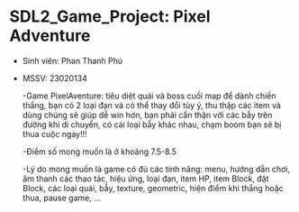 # SDL2_Game_Project: Pixel Adventure
+ Sinh viên: Phan Thanh Phú
+ MSSV: 23020134
  
    -Game PixelAventure: tiêu diệt quái và boss cuối map để dành chiến thắng, bạn có 2 loại đạn và có thể thay đổi tùy ý,
     thu thập các item và dùng chúng sẽ giúp dễ win hơn, bạn phải cẩn thận với các bẫy trên đường khi di chuyển,
     có cái loại bẫy khác nhau, chạm boom bạn sẽ bị thua cuộc ngay!!!
  
    -Điểm số mong muốn là ở khoảng 7.5-8.5
  
    -Lý do mong muốn là game có đủ các tính năng: menu, hướng dẫn chơi, âm thanh các thao tác, hiệu ứng, loại đạn, item HP,
     item Block, đặt Block, các loại quái, bẫy, texture, geometric, hiện điểm khi thắng hoặc thua, pause game, ...
